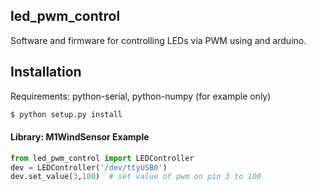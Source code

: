 ## led_pwm_control 

Software and firmware for controlling LEDs via PWM using and arduino.

## Installation

Requirements:  python-serial, python-numpy (for example only)

```bash
$ python setup.py install 

```

#### Library: M1WindSensor Example

```python
from led_pwm_control import LEDController 
dev = LEDController('/dev/ttyUSB0')
dev.set_value(3,100)  # set value of pwm on pin 3 to 100

```

